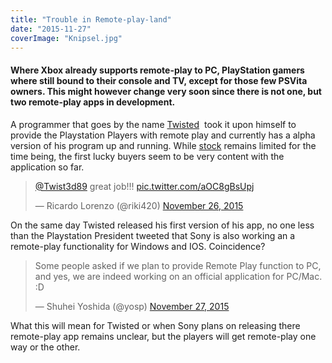 ```yaml
---
title: "Trouble in Remote-play-land"
date: "2015-11-27"
coverImage: "Knipsel.jpg"
---
```


#### Where Xbox already supports remote-play to PC, PlayStation gamers where still bound to their console and TV, except for those few PSVita owners. This might however change very soon since there is not one, but two remote-play apps in development.

A programmer that goes by the name [Twisted](https://twitter.com/Twist3d89)  took it upon himself to provide the Playstation Players with remote play and currently has a alpha version of his program up and running. While [stock](http://tmacdev.com/forum/files/file/3-remote-play-pc-alpha/) remains limited for the time being, the first lucky buyers seem to be very content with the application so far.

> [@Twist3d89](https://twitter.com/Twist3d89) great job!!! [pic.twitter.com/aOC8gBsUpj](https://t.co/aOC8gBsUpj)
> 
> — Ricardo Lorenzo (@riki420) [November 26, 2015](https://twitter.com/riki420/status/669925644634103808)

On the same day Twisted released his first version of his app, no one less than the Playstation President tweeted that Sony is also working an a remote-play functionality for Windows and IOS. Coincidence?

<blockquote class="twitter-tweet" lang="en"><p dir="ltr" lang="en">Some people asked if we plan to provide Remote Play function to PC, and yes, we are indeed working on an official application for PC/Mac. :D</p>— Shuhei Yoshida (@yosp) <a href="https://twitter.com/yosp/status/670077392761716736">November 27, 2015</a></blockquote>What this will mean for Twisted or when Sony plans on releasing there remote-play app remains unclear, but the players will get remote-play one way or the other.

<script src="//platform.twitter.com/widgets.js" async charset="utf-8"></script>

